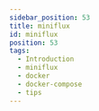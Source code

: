 ```yaml
---
sidebar_position: 53
title: miniflux
id: miniflux
position: 53
tags:
  - Introduction
  - miniflux
  - docker
  - docker-compose
  - tips
---
```

